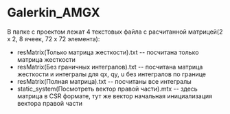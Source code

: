 # Galerkin_AMGX

В папке с проектом лежат 4 текстовых файла с расчитанной матрицей(2 x 2, 8 ячеек, 72 x 72 элемента):
<ul>
  <li>resMatrix(Только матрица жесткости).txt -- посчитана только матрица жесткости</li>
  <li>resMatrix(Без граничных интегралов).txt -- посчитана матрица жесткости и интегралы для qx, qy, u без интегралов по границе</li>
  <li>resMatrix(Полная матрица).txt -- посчитаны все интегралы</li>
  <li>static_system(Посмотреть вектор правой части).mtx -- здесь матрица в CSR формате, тут же вектор начальная инициализация вектора правой части</li>
</ul>
